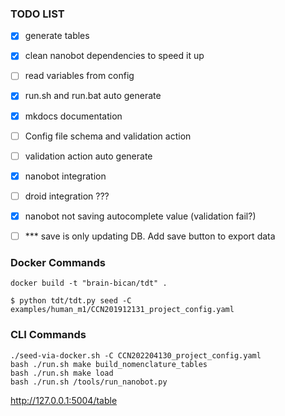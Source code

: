 ### TODO LIST

- [x] generate tables
- [x] clean nanobot dependencies to speed it up
- [ ] read variables from config
- [x] run.sh and run.bat auto generate
- [x] mkdocs documentation
- [ ] Config file schema and validation action
- [ ] validation action auto generate
- [x] nanobot integration
- [ ] droid integration ???
- [x] nanobot not saving autocomplete value (validation fail?)
- [ ] *** save is only updating DB. Add save button to export data


### Docker Commands

```
docker build -t "brain-bican/tdt" .
```

```
$ python tdt/tdt.py seed -C examples/human_m1/CCN201912131_project_config.yaml
```

### CLI Commands

```
./seed-via-docker.sh -C CCN202204130_project_config.yaml
bash ./run.sh make build_nomenclature_tables
bash ./run.sh make load
bash ./run.sh /tools/run_nanobot.py
```

http://127.0.0.1:5004/table